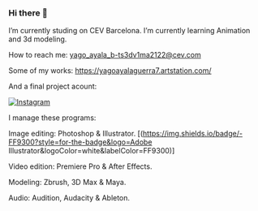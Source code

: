 ### Hi there 👋

I’m currently studing on CEV Barcelona. I’m currently learning Animation and 3d modeling.

 How to reach me: yago_ayala_b-ts3dv1ma2122@cev.com
 
 Some of my works: https://yagoayalaguerra7.artstation.com/
 
 And a final project acount: 

[![Instagram](https://img.shields.io/badge/Instagram-@silayastudios-E4405F?style=for-the-badge&logo=instagram&logoColor=white&labelColor=101010)](https://www.instagram.com/silayastudios/?hl=es)
 
 I manage these programs:
 
Image editing: Photoshop & Illustrator.
[(https://img.shields.io/badge/-FF9300?style=for-the-badge&logo=Adobe Illustrator&logoColor=white&labelColor=FF9300)]
                                        
Video edition: Premiere Pro & After Effects.

Modeling: Zbrush, 3D Max & Maya.

Audio: Audition, Audacity & Ableton.
 
